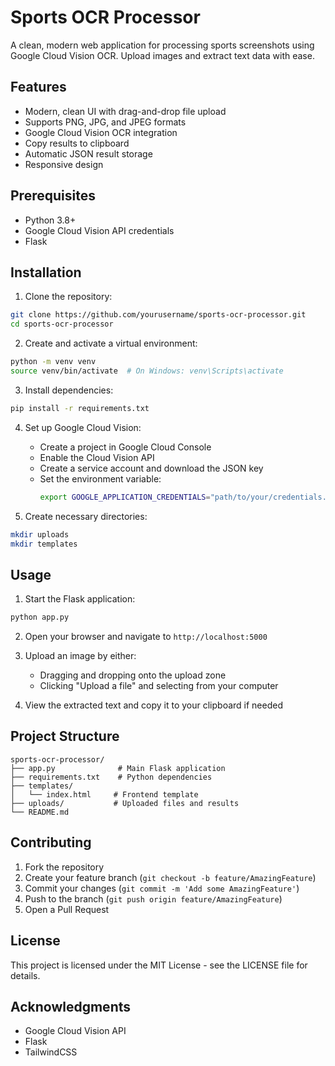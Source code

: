 # Sports OCR Processor

A clean, modern web application for processing sports screenshots using Google Cloud Vision OCR. Upload images and extract text data with ease.

## Features

- Modern, clean UI with drag-and-drop file upload
- Supports PNG, JPG, and JPEG formats
- Google Cloud Vision OCR integration
- Copy results to clipboard
- Automatic JSON result storage
- Responsive design

## Prerequisites

- Python 3.8+
- Google Cloud Vision API credentials
- Flask

## Installation

1. Clone the repository:
```bash
git clone https://github.com/yourusername/sports-ocr-processor.git
cd sports-ocr-processor
```

2. Create and activate a virtual environment:
```bash
python -m venv venv
source venv/bin/activate  # On Windows: venv\Scripts\activate
```

3. Install dependencies:
```bash
pip install -r requirements.txt
```

4. Set up Google Cloud Vision:
   - Create a project in Google Cloud Console
   - Enable the Cloud Vision API
   - Create a service account and download the JSON key
   - Set the environment variable:
     ```bash
     export GOOGLE_APPLICATION_CREDENTIALS="path/to/your/credentials.json"
     ```

5. Create necessary directories:
```bash
mkdir uploads
mkdir templates
```

## Usage

1. Start the Flask application:
```bash
python app.py
```

2. Open your browser and navigate to `http://localhost:5000`

3. Upload an image by either:
   - Dragging and dropping onto the upload zone
   - Clicking "Upload a file" and selecting from your computer

4. View the extracted text and copy it to your clipboard if needed

## Project Structure

```
sports-ocr-processor/
├── app.py              # Main Flask application
├── requirements.txt    # Python dependencies
├── templates/         
│   └── index.html     # Frontend template
├── uploads/           # Uploaded files and results
└── README.md
```

## Contributing

1. Fork the repository
2. Create your feature branch (`git checkout -b feature/AmazingFeature`)
3. Commit your changes (`git commit -m 'Add some AmazingFeature'`)
4. Push to the branch (`git push origin feature/AmazingFeature`)
5. Open a Pull Request

## License

This project is licensed under the MIT License - see the LICENSE file for details.

## Acknowledgments

- Google Cloud Vision API
- Flask
- TailwindCSS 